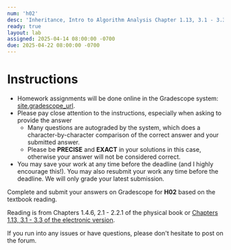 ```yaml
---
num: 'h02'
desc: 'Inheritance, Intro to Algorithm Analysis Chapter 1.13, 3.1 - 3.3'
ready: true
layout: lab
assigned: 2025-04-14 08:00:00 -0700
due: 2025-04-22 08:00:00 -0700
---
```


# Instructions

- Homework assignments will be done online in the Gradescope system: [site.gradescope_url](site.gradescope_url).
- Please pay close attention to the instructions, especially when asking to provide the answer
  - Many questions are autograded by the system, which does a character-by-character comparison of the correct answer and your submitted answer.
  - Please be **PRECISE** and **EXACT** in your solutions in this case, otherwise your answer will not be considered correct.
- You may save your work at any time before the deadline (and I highly encourage this!). You may also resubmit your work any time before the deadline. We will only grade your latest submission.

Complete and submit your answers on Gradescope for **H02** based on the textbook reading.

Reading is from Chapters 1.4.6, 2.1 - 2.2.1 of the physical book or [Chapters 1.13, 3.1 - 3.3 of the electronic version](https://runestone.academy/ns/books/published/pythonds/index.html).

If you run into any issues or have questions, please don't hesitate to post on the forum.
